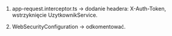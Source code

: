 1. app-request.interceptor.ts -> dodanie headera: X-Auth-Token, wstrzyknięcie UzytkownikService.

2. WebSecurityConfiguration -> odkomentować.
